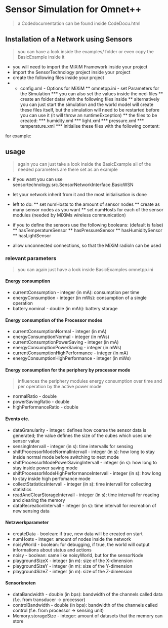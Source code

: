 # Sensor Simulation for Omnet++

> a Codedocumentation can be found inside CodeDocu.html

## Installation of a Network using Sensors

> you can have a look inside the examples/ folder or even copy the BasicExample inside it

* you will need to import the MiXiM Framework inside your project
* import the SensorTechnology project inside your project
* create the following files inside your project
* * config.xml - Options for MiXiM
** omnetpp.ini - set Parameters for the Simulation
*** you can also set the values inside the ned-files
** create an folder data/ with the following files inside
** alternatively you can just start the simulation and the world model will create these files itself, but the simulation will need to be restarted before you can use it (it will throw an runtimeException)
** the files to be created:
*** humidity.xml
*** light.xml
*** pressure.xml
*** temperature.xml
*** initialise these files with the following content: 

<?xml version="1.0" encoding="UTF-8"?>
<type>
</type>

for example:

<?xml version="1.0" encoding="UTF-8"?>
<humidity>
</humidity>

## usage

> again you can just take a look inside the BasicExample
> all of the needed parameters are there set as an example

* if you want you can use sensortechnology.src.SensorNetworkInterface.BasicWSN
* let your network inherit from it and the most initialisation is done

* left to do:
** set numHosts to the amount of sensor nodes
** create as many sensor nodes as you want
** set numHosts for each of the sensor modules (needed by MiXiMs wireless communication)
* if you to define the sensors use the following booleans: (default is false)
** hasTemperatureSensor
** hasPressureSensor
** hasHumiditySensor
** hasLightSensor
* allow unconnected connections, so that the MiXiM radioIn can be used

### relevant parameters

> you can again just have a look inside BasicExamples omnetpp.ini

#### Energy consumption

* currentConsumption - integer (in mA): consumption per time
* energyConsumption - integer (in mWs): consumption of a single operation
* battery.nominal - double (in mAh): battery storage

#### Energy consumption of the Processor modes 

* currentConsumptionNormal - integer (in mA)
* energyConsumptionNormal - integer (in mWs)
* currentConsumptionPowerSaving - integer (in mA)
* energyConsumptionPowerSaving - integer (in mWs)
* currentConsumptionHighPerformance - integer (in mA)
* energyConsumptionHighPerformance - integer (in mWs)

#### Energy consumption for the periphery by processor mode

> influences the periphery modules energy consumption over time and per operation by the active power mode

* normalRatio - double
* powerSavingRatio - double
* highPerformanceRatio - double

#### Events etc.

* dataGranularity - integer: defines how coarse the sensor data is generated; the value defines the size of the cubes which uses one sensor value
* sensingIntervall - integer (in s): time intervalls for sensing
* shiftProcessorModeNormalIntervall - integer (in s): how long to stay inside normal mode before switching to next mode
* shiftProcessorModePowerSavingIntervall - integer (in s): how long to stay inside power saving mode
* shiftProcessorModeHighPerformanceIntervall - integer (in s): how long to stay inside high perfomance mode
* collectStatisticsIntervall - integer (in s): time intervall for collecting statistics
* readAndClearStorageIntervall - integer (in s): time intervall for reading and clearing the memory
* dataRecreationIntervall - integer (in s): time intervall for recreation of new sensing data

#### Netzwerkparameter
* createData - boolean: if true, new data will be created on start
* numHosts - integer: amount of nodes inside the network
* noisyWorld - boolean: for debugging, if true, the world will output informations about status and actions
* noisy - boolean: same like noisyWorld, but for the sensorNode
* playgroundSizeX - integer (in m): size of the X-dimension
* playgroundSizeY - integer (in m): size of the Y-dimension
* playgroundSizeZ - integer (in m): size of the Z-dimension

#### Sensorknoten
* dataBandwidth - double (in bps): bandwidth of the channels called data (f.e. from transducer -> processor)
* controlBandwidth - double (in bps): bandwidth of the channels called control (f.e. from processor -> sensing unit)
* Memory.storageSize - integer: amount of datasets that the memory can store
